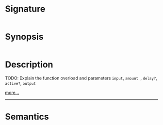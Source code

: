 # Signature
```vikid-signature
```

# Synopsis
```vikid-synopsis
```

# Description
TODO: Explain the function overload and parameters `input`, `amount `, `delay?`, `active?`, `output`

[more...](http://reactivex.io/documentation/operators/buffer.html)

----
# Semantics